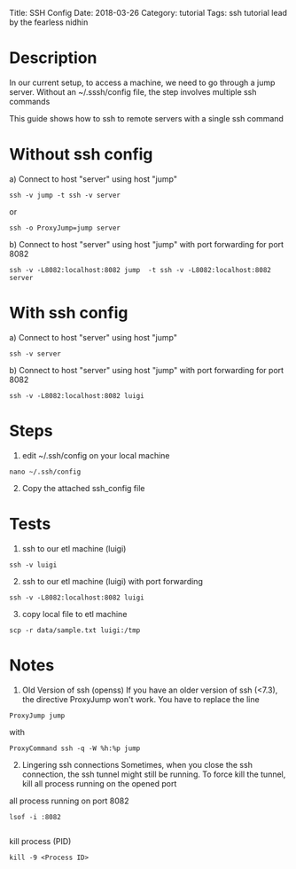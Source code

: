 Title: SSH Config
Date: 2018-03-26
Category: tutorial
Tags: ssh tutorial lead by the fearless nidhin



# Description
In our current setup, to access a machine, we need to go through a jump server.
Without an ~/.sssh/config file, the step involves multiple ssh commands
 
This guide shows how to ssh to remote servers with a single ssh command
 
 
# Without ssh config
a) Connect to host "server" using host "jump"
```
ssh -v jump -t ssh -v server
```
or
```
ssh -o ProxyJump=jump server
```
 
b) Connect to host "server" using host "jump" with port forwarding for port 8082
```
ssh -v -L8082:localhost:8082 jump  -t ssh -v -L8082:localhost:8082 server
```
 
# With ssh config
a) Connect to host "server" using host "jump"
```
ssh -v server
```
 
b) Connect to host "server" using host "jump" with port forwarding for port 8082
```
ssh -v -L8082:localhost:8082 luigi
```
 
 
# Steps
1. edit ~/.ssh/config on your local machine
```
nano ~/.ssh/config
```
2. Copy the attached ssh_config file
 
# Tests
1. ssh to our etl machine (luigi)
```
ssh -v luigi
```
2. ssh to our etl machine (luigi) with port forwarding
```
ssh -v -L8082:localhost:8082 luigi
```
3. copy local file to etl machine
```
scp -r data/sample.txt luigi:/tmp
```
 
 
 
# Notes
1. Old Version of ssh (openss)
If you have an older version of ssh (<7.3), the directive ProxyJump won't work.
You have to replace the line
```
ProxyJump jump
```
with
```
ProxyCommand ssh -q -W %h:%p jump
```
 
2. Lingering ssh connections
Sometimes, when you close the ssh connection, the ssh tunnel might still be running. To force kill the tunnel, kill all process running on the opened port
 
all process running on port 8082
```
lsof -i :8082
 
```
 
kill process (PID)
```
kill -9 <Process ID>
```